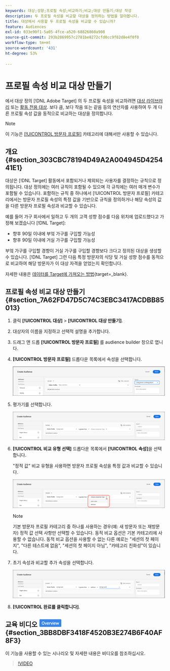 ```yaml
---
keywords: 대상;성향;프로필 속성;비교하기;비교;대상 만들기;대상 작성
description: 두 프로필 속성을 비교할 대상을 정의하는 방법을 알아봅니다.
title: 대상에서 사용할 두 프로필 속성을 비교할 수 있습니까?
feature: Audiences
exl-id: 033e90f1-5a05-4fce-a520-68826860a908
source-git-commit: 293b2869957c2781be8272cfd0cc9f82d8e4f0f0
workflow-type: tm+mt
source-wordcount: '431'
ht-degree: 53%

---
```


# 프로필 속성 비교 대상 만들기

에서 대상 정의 [!DNL Adobe Target] 의 두 프로필 속성을 비교하려면 [대상 라이브러리](/help/main/c-target/c-audiences/audiences.md) 또는 [활동 전용 대상](/help/main/c-target/creating-activity-only-audience.md). 보다 큼, 보다 작음 또는 같음 등의 연산자를 사용하여 두 개 다른 프로필 속성 값을 동적으로 비교하는 대상을 정의합니다.

>[!NOTE]
>
>이 기능은 [[!UICONTROL 방문자 프로필]](/help/main/c-target/c-audiences/c-target-rules/visitor-profile.md#concept_E972690B9A4C4372A34229FA37EDA38E) 카테고리에 대해서만 사용할 수 있습니다.

## 개요 {#section_303CBC78194D49A2A004945D425441E1}

대상은 [!DNL Target] 활동에서 포함되거나 제외되는 사용자를 결정하는 규칙으로 정의됩니다. 대상 정의에는 여러 규칙이 포함될 수 있으며 각 규칙에는 여러 매개 변수가 포함될 수 있습니다. 포함하는 규칙 중 하나에서 [!UICONTROL 방문자 프로필] 카테고리에서는 방문자 프로필 속성의 특정 값을 기반으로 규칙을 정의하거나 해당 속성의 값을 다른 방문자 프로필 속성과 비교할 수 있습니다.

예를 들어 가구 회사에서 일하고 두 개의 고객 성향 점수를 다음 위치에 업로드했다고 가정해 보겠습니다 [!DNL Target]:

* 향후 90일 이내에 부엌 가구를 구입할 가능성
* 향후 90일 이내에 거실 가구를 구입할 가능성

부엌 가구를 구입할 경향이 거실 가구를 구입할 경향보다 크다고 정의된 대상을 생성할 수 있습니다. [!DNL Target] 그런 다음 특정 방문자의 식당 및 거실 성향 점수를 동적으로 비교하여 해당 방문자가 이 대상 자격을 얻었는지 확인합니다.

자세한 내용은 [데이터를 Target에 가져오는 방법](https://developer.adobe.com/target/before-implement/methods-to-get-data-into-target/methods-to-get-data-into-target/){target=_blank}.

## 프로필 속성 비교 대상 만들기 {#section_7A62FD47D5C74C3EBC3417ACDBB85013}

1. 클릭 **[!UICONTROL 대상]** > **[!UICONTROL 대상 만들기]**.
1. 대상자의 이름을 지정하고 선택적 설명을 추가합니다.
1. 드래그 앤 드롭 **[!UICONTROL 방문자 프로필]** 를 audience builder 창으로 엽니다.
1. **[!UICONTROL 방문자 프로필]** 드롭다운 목록에서 속성을 선택합니다.

   ![성향 점수 1](assets/propensity_score_1.png)

1. 평가기를 선택합니다.

   ![성향 점수 2](assets/propensity_score_2.png)

1. **[!UICONTROL 비교 유형 선택]** 드롭다운 목록에서 **[!UICONTROL 속성]**&#x200B;을 선택합니다.

   &quot;정적 값&quot; 비교 유형을 사용하면 방문자 프로필 속성을 특정 값과 비교할 수 있습니다.

   ![성향 점수 3](assets/propensity_score_3.png)

   >[!NOTE]
   >
   >기본 방문자 프로필 카테고리 중 하나를 사용하는 경우(예: 새 방문자 또는 재방문자) 정적 값 선택 사항만 선택할 수 있습니다. 동적 비교 옵션은 기본 카테고리에 사용할 수 없습니다. 동적 비교 옵션을 사용할 수 없는 다른 예로는 &quot;세션의 첫 페이지&quot;, &quot;다른 테스트에 없음&quot;, &quot;세션의 첫 페이지 아님&quot;, &quot;카테고리 친화성&quot;이 있습니다.

1. 초기 속성과 비교할 추가 속성을 선택합니다.

   ![transmistence_score_4 이미지](assets/propensity_score_4.png)

1. **[!UICONTROL 완료를 클릭합니다]**.

## 교육 비디오 ![개요 배지](/help/main/assets/overview.png) {#section_3BB8DBF3418F4520B3E274B6F40AF8F3}

이 기능을 사용할 수 있는 시나리오 및 자세한 내용은 비디오를 참조하십시오.

>[!VIDEO](https://video.tv.adobe.com/v/23218/)
